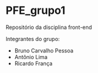 # PFE_grupo1

Repositório da disciplina front-end

Integrantes do grupo:
- Bruno Carvalho Pessoa
- Antônio Lima
- Ricardo França

  

